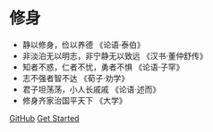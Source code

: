 <!-- _coverpage.md -->

<!-- ![logo](_media/icon.svg) -->

# 修身

- 静以修身，俭以养德 《论语·泰伯》
- 非淡泊无以明志，非宁静无以致远 《汉书·董仲舒传》
- 知者不惑，仁者不忧，勇者不惧 《论语·子罕》
- 志不强者智不达 《荀子·劝学》
- 君子坦荡荡，小人长戚戚 《论语·述而》
- 修身齐家治国平天下 《大学》

[GitHub](https://github.com/docsifyjs/docsify/)
[Get Started](#docsify)
